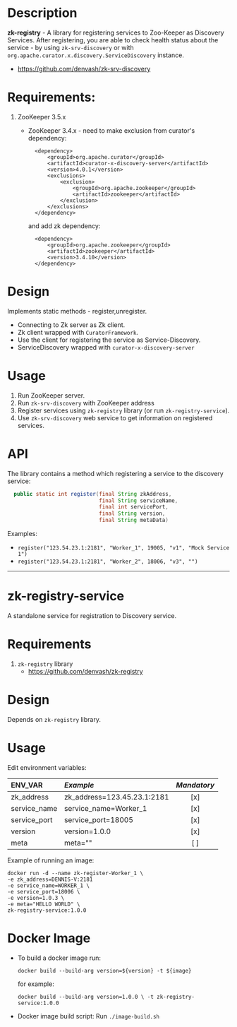 # Description

**zk-registry** - A library for registering services to Zoo-Keeper
as Discovery Services.
After registering, you are able to check health status about the service -
by using `zk-srv-discovery` or with 
`org.apache.curator.x.discovery.ServiceDiscovery` instance.

* https://github.com/denvash/zk-srv-discovery

# Requirements:
1. ZooKeeper 3.5.x
    * ZooKeeper 3.4.x - 
    need to make exclusion from curator's dependency:
    
            <dependency>
                <groupId>org.apache.curator</groupId>
                <artifactId>curator-x-discovery-server</artifactId>
                <version>4.0.1</version>
                <exclusions>
                    <exclusion>
                        <groupId>org.apache.zookeeper</groupId>
                        <artifactId>zookeeper</artifactId>
                    </exclusion>
                </exclusions>
            </dependency>
            
        and add zk dependency:
    
            <dependency>
                <groupId>org.apache.zookeeper</groupId>
                <artifactId>zookeeper</artifactId>
                <version>3.4.10</version>
            </dependency>

# Design
Implements static methods - register,unregister.
* Connecting to Zk server as Zk client.
* Zk client wrapped with `CuratorFramework`.
* Use the client for registering the service as Service-Discovery.
* ServiceDiscovery wrapped with `curator-x-discovery-server`

# Usage
1. Run ZooKeeper server.
2. Run `zk-srv-discovery` with ZooKeeper address
3. Register services using `zk-registry` library (or run `zk-registry-service`).
4. Use `zk-srv-discovery` web service to get information on registered services.

# API
The library contains a method which registering a service to the discovery service:
```java 
  public static int register(final String zkAddress,
                             final String serviceName,
                             final int servicePort,
                             final String version,
                             final String metaData)
 ```
 
 Examples: 
 * `register("123.54.23.1:2181", "Worker_1", 19005, "v1", "Mock Service 1")`
 * `register("123.54.23.1:2181", "Worker_2", 18006, "v3", "")`
 
 -------------------------------------------
 
 # zk-registry-service
A standalone service for registration to Discovery service.

# Requirements
1. `zk-registry` library
    * https://github.com/denvash/zk-registry
    
# Design
Depends on `zk-registry` library.

# Usage
Edit environment variables:

| **ENV_VAR** | *Example* | *Mandatory* |
| :------| :--------------| :----:|
| zk_address | zk_address=123.45.23.1:2181 | [x]
| service_name | service_name=Worker_1 | [x]
| service_port | service_port=18005 | [x]
| version | version=1.0.0 | [x]
| meta | meta="" | [ ]

Example of running an image:
```docker
docker run -d --name zk-register-Worker_1 \
-e zk_address=DENNIS-V:2181
-e service_name=WORKER_1 \
-e service_port=18006 \
-e version=1.0.3 \
-e meta="HELLO WORLD" \
zk-registry-service:1.0.0
```

# Docker Image
* To build a docker image run:

    `docker build --build-arg version=${version} -t ${image}`

    for example:
    
    `docker build --build-arg version=1.0.0 \
    -t zk-registry-service:1.0.0`

* Docker image build script:
    Run `./image-build.sh`
